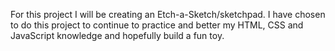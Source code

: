 For this project I will be creating an Etch-a-Sketch/sketchpad. I have chosen to do this project to continue to practice and better my HTML, CSS and JavaScript knowledge and hopefully build a fun toy.
